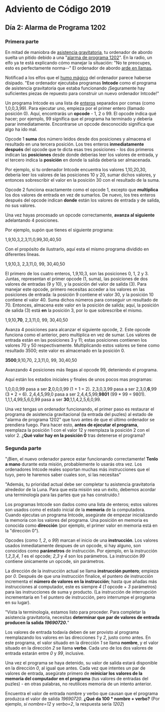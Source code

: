 # Adviento de Código 2019

## Día 2: Alarma de Programa 1202

### Primera parte

En mitad de maniobra de [asistencia gravitatoria](https://es.wikipedia.org/wiki/Asistencia_gravitatoria), tu ordenador de abordo suelta un pitido debido a una "[alarma de programa 1202](https://www.hq.nasa.gov/alsj/a11/a11.landing.html#1023832)". En la radio, un elfo ya te está explicando cómo manejar la situación: "No te preocupes, esto es perfectamente norma--" El ordenador de abordo [arde en llamas](https://es.wikipedia.org/wiki/Halt_and_Catch_Fire).

Notificad a los elfos que el [humo mágico](https://en.wikipedia.org/wiki/Magic_smoke) del ordenador parece haberse disipado. "Ese ordenador ejecutaba programas **Intcode** como el programa de asistencia gravitatoria que estaba funcionando ¡Seguramente hay suficientes piezas de repuesto para construir un nuevo ordenador Intcode!"

Un programa Intcode es una lista de [enteros]() separados por comas (como 1,0,0,3,99). Para ejecutar uno, empieza por el primer entero (llamado posición 0). Aquí, encontrarás un **opcode** - 1, 2 o 99. El opcode indica qué hacer; por ejemplo, 99 significa que el programa ha terminado y debería parar inmediatamente. Encontrarse un opcode desconocido significa que algo ha ido mal.

Opcode 1 **suma** dos número leidos desde dos posiciones y almacena el resultado en una tercera posición. Los tres enteros **inmediatamente después** del opcode que te dicta esas tres posiciones - los dos primeros indican las **posiciones** desde donde deberías leer los valores de entrada, y el tercero indica la **posición** en donde la salida debería ser almacenada.

Por ejemplo, si tu ordenador Intcode encuentra los valores 1,10,20,30, debería leer los valores de las posiciones 10 y 20, sumar dichos valores, y entonces sobrescribir el valor en la posición 30 con el resultado de la suma.

Opcode 2 funciona exactamente como el opcode 1, excepto que **multiplica** los dos valores de entrada en vez de sumarlos. De nuevo, los tres enteros después del opcode indican **donde** están los valores de entrada y de salida, no sus valores.

Una vez hayas procesado un opcode correctamente, **avanza al siguiente** adelantando 4 posiciones.

Por ejemplo, supón que tienes el siguiente programa:

1,9,10,3,2,3,11,0,99,30,40,50

Con el propósito de ilustrarlo, aquí esta el mismo programa dividido en diferentes líneas.

1,9,10,3,
2,3,11,0,
99,
30,40,50

El primero de los cuatro enteros, 1,9,10,3, son las posiciones 0, 1, 2 y 3. Juntas, representan el primer opcode (1, suma), las posiciones de dos valores de entradas (9 y 10), y la posición del valor de salida (3). Para manejar este opcode, primero necesitas acceder a los valores en las posiciones de entrada: la posición 9 contiene el valor 30, y la posición 10 contiene el valor 40. Suma dichos números para conseguir un resultado de 70. Entonces, almacena este valor en la posición de salida; aquí, la posición de salida (3) está **en** la posición 3, por lo que sobrescribe el mismo.

1,9,10,**70**,
2,3,11,0,
99,
30,40,50

Avanza 4 posiciones para alcanzar el siguiente opcode, 2. Este opcode funciona como el anterior, pero multiplica en vez de sumar. Los valores de entrada están en las posiciones 3 y 11; estas posiciones contienen los valores 70 y 50 respectivamente. Multiplicando estos valores se tiene como resultado 3500; este valor es almacenado en la posición 0.

**3500**,9,10,70,
2,3,11,0,
99,
30,40,50

Avanzando 4 posiciones más llegas al opcode 99, deteniendo el programa.

Aquí están los estados iniciales y finales de unos pocos mas programas:

1,0,0,0,99 pasa a ser **2**,0,0,0,99 (1 + 1 = 2).
2,3,0,3,99 pasa a ser 2,3,0,**6**,99 (3 * 2 = 6).
2,4,4,5,99,0 pasa a ser 2,4,4,5,99,**9801** (99 * 99 = 9801).
1,1,1,4,99,5,6,0,99 pasa a ser **30**,1,1,4,2,5,6,0,99.

Una vez tengas un ordenador funcionando, el primer paso es restaurar el programa de asistencia gravitacional (la entrada del puzles) al estado de "alarma de programa 1202" que tuvo antes de que el último ordenador se prendiera fuego. Para hacer esto, **antes de ejecutar el programa**, reemplaza la posición 1 con el valor 12 y reemplaza la posición 2 con el valor 2. ¿**Qué valor hay en la posición 0** tras detenerse el programa?

### Segunda parte

"¡Bien, el nuevo ordenador parece estar funcionando correctamente! **Tenlo a mano** durante esta misión, probablemente lo usarás otra vez. Los ordenadores Intcode reales soportan muchas más instrucciones que el tuyo, pero te haremos saber cuales son, si las necesitas"

"Además, tu prioridad actual debe ser completar tu asistencia gravitatoria alrededor de la Luna. Para que esta misión sea un éxito, debemos acordar una terminología para las partes que ya has construido.!

Los programas Intcode son dados como una lista de enteros; estos valores son usados como el estado inicial de la **memoria** de la computadora. Cuando ejecutas un programa Intcode, asegúrate de empezar inicializando la memoria con los valores del programa. Una posición en memoria es conocida como **dirección** (por ejemplo, el primer valor en memoria está en la "dirección 0").

Opcodes (como *1*, *2*, o *99*) marcan el inicio de una **instrucción**. Los valores usados inmediatamente despues de un opcode, si hay alguno, son conocidos como **parámetros** de instrucción. Por ejemplo, en la instrucción *1,2*,*3*,*4*, *1* es el opcode; *2*,*3* y *4* son los parámetros. La instrucción *99* contiene únicamente un opcode, sin parámetros.

La dirección de la instrucción actual se llama **instrucción puntero**; empieza por *0*. Después de que una instrucción finalice, el puntero de instrucción incrementa el **número de valores en la instrucción**; hasta que añadas más instrucciones al computador, este es siempre *4* (*1* opcode + *3* parámetros) para las instrucciones de suma y producto. (La instrucción de interrupción incrementaría en 1 el puntero de instrucción, pero interrumpe el programa en su lugar).

"Vista la terminología, estamos listo para proceder. Para completar la asistencia gravitatoria, necesitas **determinar que par de valores de entrada producen la salida *19690720*.**"

Los valores de entrada todavía deben de ser provisto al programa reemplazando los valores en las direcciones *1* y *2*, justo como antes. En este programa, el valor situado en la dirección *1* se llama **nombre**, y el valor situado en la dirección *2* se llama **verbo**. Cada uno de los dos valores de entrada estarán entre *0* y *99*, inclusive.

Una vez el programa se haya detenido, su valor de salida estará disponible en la dirección *0*, al igual que antes. Cada vez que intentes un par de valores de entrada, asegúrate primero de **reiniciar los valores de la memoria del computador en el programa** (tus valores de entradas del puzles) - en otras palabras, no reutilices memoria de un intento anterior.

Encuentra el valor de entrada nombre y verbo que causan que el programa produzca el valor de salida *19690720*. **¿Qué da 100 * nombre + verbo?** (Por ejemplo, *si nombre=12* y *verbo=2*, la respuesta sería *1202*)
